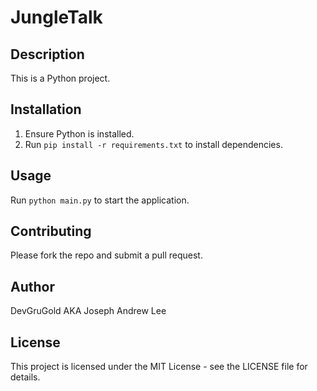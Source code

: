 # JungleTalk

## Description
This is a Python project.

## Installation
1. Ensure Python is installed.
2. Run `pip install -r requirements.txt` to install dependencies.

## Usage
Run `python main.py` to start the application.

## Contributing
Please fork the repo and submit a pull request.

## Author
DevGruGold AKA Joseph Andrew Lee

## License
This project is licensed under the MIT License - see the LICENSE file for details.